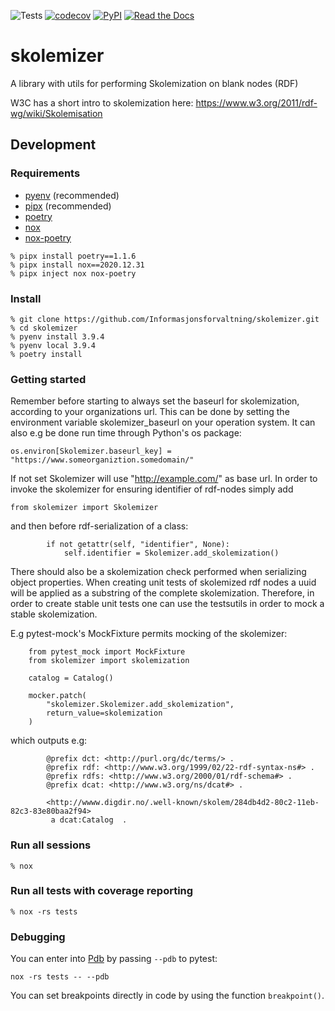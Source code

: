 ![Tests](https://github.com/Informasjonsforvaltning/skolemizer/workflows/Tests/badge.svg)
[![codecov](https://codecov.io/gh/Informasjonsforvaltning/skolemizer/branch/main/graph/badge.svg)](https://codecov.io/gh/Informasjonsforvaltning/skolemizer)
[![PyPI](https://img.shields.io/pypi/v/skolemizer.svg)](https://pypi.org/project/skolemizer/)
[![Read the Docs](https://readthedocs.org/projects/skolemizer/badge/)](https://skolemizer.readthedocs.io/)
# skolemizer
A library with utils for performing Skolemization on blank nodes (RDF)

W3C has a short intro to skolemization here:
https://www.w3.org/2011/rdf-wg/wiki/Skolemisation

## Development
### Requirements
- [pyenv](https://github.com/pyenv/pyenv) (recommended)
- [pipx](https://github.com/pipxproject/pipx) (recommended)
- [poetry](https://python-poetry.org/)
- [nox](https://nox.thea.codes/en/stable/)
- [nox-poetry](https://github.com/cjolowicz/nox-poetry)

```
% pipx install poetry==1.1.6
% pipx install nox==2020.12.31
% pipx inject nox nox-poetry
```
### Install
```
% git clone https://github.com/Informasjonsforvaltning/skolemizer.git
% cd skolemizer
% pyenv install 3.9.4
% pyenv local 3.9.4
% poetry install
```
### Getting started
Remember before starting to always set the baseurl for skolemization, according to your organizations url.
This can be done by setting the environment variable skolemizer_baseurl on your operation system.
It can also e.g be done run time through Python's os package:
```
os.environ[Skolemizer.baseurl_key] = "https://www.someorganiztion.somedomain/"
```
If not set Skolemizer will use "http://example.com/" as base url.
In order to invoke the skolemizer for ensuring identifier of rdf-nodes simply add
```
from skolemizer import Skolemizer
```
and then before rdf-serialization of a class:
```
        if not getattr(self, "identifier", None):
            self.identifier = Skolemizer.add_skolemization()
```
There should also be a skolemization check performed when serializing object properties.
When creating unit tests of skolemized rdf nodes a uuid will be applied as a substring of the complete skolemization.
Therefore, in order to create stable unit tests one can use the testsutils in order to mock a stable skolemization.

E.g pytest-mock's MockFixture permits mocking of the skolemizer:
```
    from pytest_mock import MockFixture
    from skolemizer import skolemization

    catalog = Catalog()

    mocker.patch(
        "skolemizer.Skolemizer.add_skolemization",
        return_value=skolemization
    )
```
which outputs e.g:
```
        @prefix dct: <http://purl.org/dc/terms/> .
        @prefix rdf: <http://www.w3.org/1999/02/22-rdf-syntax-ns#> .
        @prefix rdfs: <http://www.w3.org/2000/01/rdf-schema#> .
        @prefix dcat: <http://www.w3.org/ns/dcat#> .

        <http://wwww.digdir.no/.well-known/skolem/284db4d2-80c2-11eb-82c3-83e80baa2f94>
         a dcat:Catalog  .

```
### Run all sessions
```
% nox
```
### Run all tests with coverage reporting
```
% nox -rs tests
```
### Debugging
You can enter into [Pdb](https://docs.python.org/3/library/pdb.html) by passing `--pdb` to pytest:
```
nox -rs tests -- --pdb
```
You can set breakpoints directly in code by using the function `breakpoint()`.
